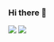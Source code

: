 ### Hi there 👋
[<img src="https://img.shields.io/badge/LinkedIn-Wyllian%20Asevedo-%235F26D4?style=for-the-badge&logo=LinkedIn">](https://www.linkedin.com/in/wyllian-asevedo/)
[<img src="https://img.shields.io/badge/Gmail-wyllianyurk77%40gmail.com-%235F26D4?style=for-the-badge&logo=Gmail&logoColor=white">](mailto:wyllianyurk77@gmail.com)











<!-- 
> 🔭 I’m currently working on ...
> 
> 🌱 I’m currently learning **JavaScript**, **ReactJS**, **TypeScript**
> 
> 📫 How to reach me: ...
> 
> ⚡ Fun fact: ...
> 
-->
